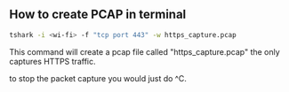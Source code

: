 ## How to create PCAP in terminal

```sh
tshark -i <wi-fi> -f "tcp port 443" -w https_capture.pcap
```

This command will create a pcap file called "https_capture.pcap" the only captures HTTPS traffic. 

to stop the packet capture you would just do ^C.